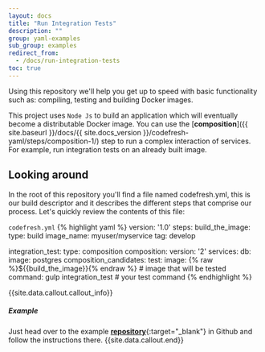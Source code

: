 ```yaml
---
layout: docs
title: "Run Integration Tests"
description: ""
group: yaml-examples
sub_group: examples
redirect_from:
  - /docs/run-integration-tests
toc: true
---
```

Using this repository we'll help you get up to speed with basic functionality such as: compiling, testing and building Docker images.

This project uses `Node Js` to build an application which will eventually become a distributable Docker image.
You can use the [**composition**]({{ site.baseurl }}/docs/{{ site.docs_version }}/codefresh-yaml/steps/composition-1/) step to run a complex interaction of services. For example, run integration tests on an already built image.

## Looking around
In the root of this repository you'll find a file named codefresh.yml, this is our build descriptor and it describes the different steps that comprise our process. Let's quickly review the contents of this file:

  `codefresh.yml`
{% highlight yaml %}
version: '1.0'
steps:
  build_the_image:
    type: build
    image_name: myuser/myservice
    tag: develop
  
  integration_test:
    type: composition
    composition:
      version: '2'
      services:
        db:
          image: postgres
    composition_candidates:
      test:
        image: {% raw %}${{build_the_image}}{% endraw %} # image that will be tested
        command: gulp integration_test # your test command
{% endhighlight %}

{{site.data.callout.callout_info}}
##### Example

Just head over to the example [**repository**](https://github.com/codefreshdemo/cf-example-integration-tests){:target="_blank"} in Github and follow the instructions there. 
{{site.data.callout.end}}
